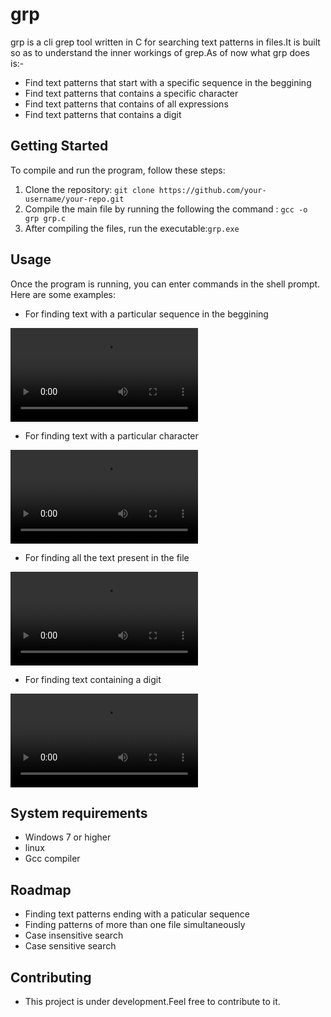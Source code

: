 # grp
grp is a cli grep tool written in C for searching text patterns in files.It is built so as to understand the inner workings of grep.As of now what grp does is:-

- Find text patterns that start with a specific sequence in the beggining
- Find text patterns that contains  a specific character
- Find text patterns that contains of all expressions
- Find text patterns that contains a digit

## Getting Started

To compile and run the program, follow these steps:

1. Clone the repository: `git clone https://github.com/your-username/your-repo.git`
2. Compile the main file by running the following the command : `gcc -o grp grp.c`
3. After compiling the files, run the executable:`grp.exe`   


## Usage

Once the program is running, you can enter commands in the shell prompt. Here are some examples:

- For finding text with a particular sequence in the beggining

<video controls src="grpbeginning-1.mp4" title="Title"></video>
- For finding text with a particular character

<video controls src="grp character-1.mp4" title="Title"></video>
- For finding all the text present in the file

<video controls src="grp all-1.mp4" title="Title"></video>
- For finding text containing a digit

<video controls src="grp digits-1.mp4" title="Title"></video>

## System requirements
- Windows 7 or higher
- linux
- Gcc compiler

## Roadmap 
- Finding text patterns ending with a paticular sequence
- Finding patterns of more than one file simultaneously
- Case insensitive search
- Case sensitive search

## Contributing
- This project is under development.Feel free to contribute to it.
  
